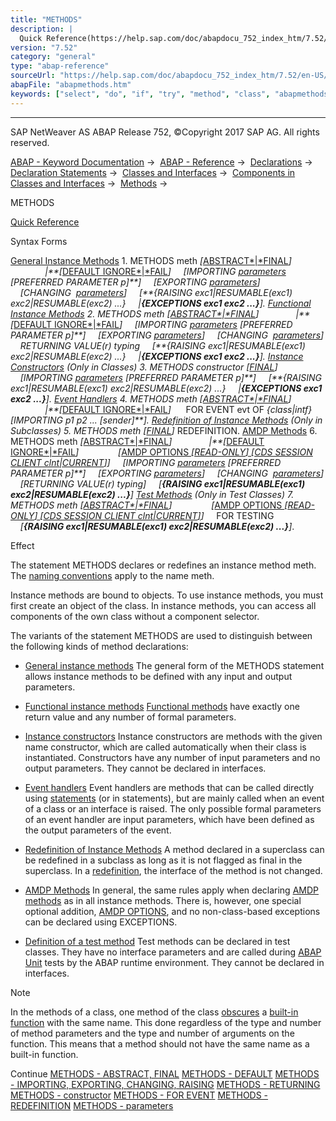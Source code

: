 ```yaml
---
title: "METHODS"
description: |
  Quick Reference(https://help.sap.com/doc/abapdocu_752_index_htm/7.52/en-US/abapmethods_shortref.htm) Syntax Forms General Instance Methods(https://help.sap.com/doc/abapdocu_752_index_htm/7.52/en-US/abapmethods_general.htm) 1. METHODS meth ABSTRACTFINAL(https://help.sap.com/doc/abapdocu
version: "7.52"
category: "general"
type: "abap-reference"
sourceUrl: "https://help.sap.com/doc/abapdocu_752_index_htm/7.52/en-US/abapmethods.htm"
abapFile: "abapmethods.htm"
keywords: ["select", "do", "if", "try", "method", "class", "abapmethods"]
---
```


* * *

SAP NetWeaver AS ABAP Release 752, ©Copyright 2017 SAP AG. All rights reserved.

[ABAP - Keyword Documentation](https://help.sap.com/doc/abapdocu_752_index_htm/7.52/en-US/abenabap.htm) →  [ABAP - Reference](https://help.sap.com/doc/abapdocu_752_index_htm/7.52/en-US/abenabap_reference.htm) →  [Declarations](https://help.sap.com/doc/abapdocu_752_index_htm/7.52/en-US/abendeclarations.htm) →  [Declaration Statements](https://help.sap.com/doc/abapdocu_752_index_htm/7.52/en-US/abenabap_declarations.htm) →  [Classes and Interfaces](https://help.sap.com/doc/abapdocu_752_index_htm/7.52/en-US/abenclasses_and_interfaces.htm) →  [Components in Classes and Interfaces](https://help.sap.com/doc/abapdocu_752_index_htm/7.52/en-US/abenclass_ifac_components.htm) →  [Methods](https://help.sap.com/doc/abapdocu_752_index_htm/7.52/en-US/abenmethods.htm) → 

METHODS

[Quick Reference](https://help.sap.com/doc/abapdocu_752_index_htm/7.52/en-US/abapmethods_shortref.htm)

Syntax Forms

[General Instance Methods](https://help.sap.com/doc/abapdocu_752_index_htm/7.52/en-US/abapmethods_general.htm)
1\. METHODS meth *\[*[ABSTRACT*|*FINAL](https://help.sap.com/doc/abapdocu_752_index_htm/7.52/en-US/abapmethods_abstract_final.htm)*\]*
              *|**\[*[DEFAULT IGNORE*|*FAIL](https://help.sap.com/doc/abapdocu_752_index_htm/7.52/en-US/abapmethods_default.htm)*\]*
    *\[*IMPORTING [parameters](https://help.sap.com/doc/abapdocu_752_index_htm/7.52/en-US/abapmethods_parameters.htm) *\[*PREFERRED PARAMETER p*\]**\]*
    *\[*EXPORTING [parameters](https://help.sap.com/doc/abapdocu_752_index_htm/7.52/en-US/abapmethods_parameters.htm)*\]*
    *\[*CHANGING  [parameters](https://help.sap.com/doc/abapdocu_752_index_htm/7.52/en-US/abapmethods_parameters.htm)*\]*
    *\[**{*RAISING exc1*|*RESUMABLE(exc1) exc2*|*RESUMABLE(exc2) ...*}*
    *|**{*EXCEPTIONS exc1 exc2 ...*}**\]*.
[Functional Instance Methods](https://help.sap.com/doc/abapdocu_752_index_htm/7.52/en-US/abapmethods_functional.htm)
2\. METHODS meth *\[*[ABSTRACT*|*FINAL](https://help.sap.com/doc/abapdocu_752_index_htm/7.52/en-US/abapmethods_abstract_final.htm)*\]*
              *|**\[*[DEFAULT IGNORE*|*FAIL](https://help.sap.com/doc/abapdocu_752_index_htm/7.52/en-US/abapmethods_default.htm)*\]*
    *\[*IMPORTING [parameters](https://help.sap.com/doc/abapdocu_752_index_htm/7.52/en-US/abapmethods_parameters.htm) *\[*PREFERRED PARAMETER p*\]**\]*
    *\[*EXPORTING [parameters](https://help.sap.com/doc/abapdocu_752_index_htm/7.52/en-US/abapmethods_parameters.htm)*\]*
    *\[*CHANGING  [parameters](https://help.sap.com/doc/abapdocu_752_index_htm/7.52/en-US/abapmethods_parameters.htm)*\]*
    RETURNING VALUE(r) typing
    *\[**{*RAISING exc1*|*RESUMABLE(exc1) exc2*|*RESUMABLE(exc2) ...*}*
    *|**{*EXCEPTIONS exc1 exc2 ...*}**\]*.
[Instance Constructors](https://help.sap.com/doc/abapdocu_752_index_htm/7.52/en-US/abapmethods_constructor.htm) (Only in Classes)
3\. METHODS constructor *\[*[FINAL](https://help.sap.com/doc/abapdocu_752_index_htm/7.52/en-US/abapmethods_abstract_final.htm)*\]*
    *\[*IMPORTING [parameters](https://help.sap.com/doc/abapdocu_752_index_htm/7.52/en-US/abapmethods_parameters.htm) *\[*PREFERRED PARAMETER p*\]**\]*
    *\[**{*RAISING exc1*|*RESUMABLE(exc1) exc2*|*RESUMABLE(exc2) ...*}*
    *|**{*EXCEPTIONS exc1 exc2 ...*}**\]*.
[Event Handlers](https://help.sap.com/doc/abapdocu_752_index_htm/7.52/en-US/abapmethods_event_handler.htm)
4\. METHODS meth *\[*[ABSTRACT*|*FINAL](https://help.sap.com/doc/abapdocu_752_index_htm/7.52/en-US/abapmethods_abstract_final.htm)*\]*
              *|**\[*[DEFAULT IGNORE*|*FAIL](https://help.sap.com/doc/abapdocu_752_index_htm/7.52/en-US/abapmethods_default.htm)*\]*
     FOR EVENT evt OF *{*class*|*intf*}*
     *\[*IMPORTING p1 p2 ... *\[*sender*\]**\]*.
[Redefinition of Instance Methods](https://help.sap.com/doc/abapdocu_752_index_htm/7.52/en-US/abapmethods_redefinition.htm) (Only in Subclasses)
5\. METHODS meth *\[*[FINAL](https://help.sap.com/doc/abapdocu_752_index_htm/7.52/en-US/abapmethods_abstract_final.htm)*\]* REDEFINITION.
[AMDP Methods](https://help.sap.com/doc/abapdocu_752_index_htm/7.52/en-US/abenamdp_methods.htm)
6\. METHODS meth *\[*[ABSTRACT*|*FINAL](https://help.sap.com/doc/abapdocu_752_index_htm/7.52/en-US/abapmethods_abstract_final.htm)*\]*
              *|**\[*[DEFAULT IGNORE*|*FAIL](https://help.sap.com/doc/abapdocu_752_index_htm/7.52/en-US/abapmethods_default.htm)*\]*
               *\[*[AMDP OPTIONS *\[*READ-ONLY*\]* *\[*CDS SESSION CLIENT clnt*|*CURRENT*\]*](https://help.sap.com/doc/abapdocu_752_index_htm/7.52/en-US/abapmethods_amdp_options.htm)*\]*
    *\[*IMPORTING [parameters](https://help.sap.com/doc/abapdocu_752_index_htm/7.52/en-US/abapmethods_parameters.htm) *\[*PREFERRED PARAMETER p*\]**\]*
    *\[*EXPORTING [parameters](https://help.sap.com/doc/abapdocu_752_index_htm/7.52/en-US/abapmethods_parameters.htm)*\]*
    *\[*CHANGING  [parameters](https://help.sap.com/doc/abapdocu_752_index_htm/7.52/en-US/abapmethods_parameters.htm)*\]*
    *\[*RETURNING VALUE(r) typing*\]*
    *\[**{*RAISING exc1*|*RESUMABLE(exc1) exc2*|*RESUMABLE(exc2) ...*}**\]*
[Test Methods](https://help.sap.com/doc/abapdocu_752_index_htm/7.52/en-US/abapmethods_testing.htm) (Only in Test Classes)
7\. METHODS meth *\[*[ABSTRACT*|*FINAL](https://help.sap.com/doc/abapdocu_752_index_htm/7.52/en-US/abapmethods_abstract_final.htm)*\]*
               *\[*[AMDP OPTIONS *\[*READ-ONLY*\]* *\[*CDS SESSION CLIENT clnt*|*CURRENT*\]*](https://help.sap.com/doc/abapdocu_752_index_htm/7.52/en-US/abapmethods_amdp_options.htm)*\]*
    FOR TESTING
    *\[**{*RAISING exc1*|*RESUMABLE(exc1) exc2*|*RESUMABLE(exc2) ...*}**\]*.

Effect

The statement METHODS declares or redefines an instance method meth. The [naming conventions](https://help.sap.com/doc/abapdocu_752_index_htm/7.52/en-US/abennaming_conventions.htm) apply to the name meth.

Instance methods are bound to objects. To use instance methods, you must first create an object of the class. In instance methods, you can access all components of the own class without a component selector.

The variants of the statement METHODS are used to distinguish between the following kinds of method declarations:

-   [General instance methods](https://help.sap.com/doc/abapdocu_752_index_htm/7.52/en-US/abapmethods_general.htm)
    The general form of the METHODS statement allows instance methods to be defined with any input and output parameters.
    
-   [Functional instance methods](https://help.sap.com/doc/abapdocu_752_index_htm/7.52/en-US/abapmethods_functional.htm)
    [Functional methods](https://help.sap.com/doc/abapdocu_752_index_htm/7.52/en-US/abenfunctional_method_glosry.htm "Glossary Entry") have exactly one return value and any number of formal parameters.
    
-   [Instance constructors](https://help.sap.com/doc/abapdocu_752_index_htm/7.52/en-US/abapmethods_constructor.htm)
    Instance constructors are methods with the given name constructor, which are called automatically when their class is instantiated. Constructors have any number of input parameters and no output parameters. They cannot be declared in interfaces.
    
-   [Event handlers](https://help.sap.com/doc/abapdocu_752_index_htm/7.52/en-US/abapmethods_event_handler.htm)
    Event handlers are methods that can be called directly using [statements](https://help.sap.com/doc/abapdocu_752_index_htm/7.52/en-US/abenmethod_calls.htm) (or in statements), but are mainly called when an event of a class or an interface is raised. The only possible formal parameters of an event handler are input parameters, which have been defined as the output parameters of the event.
    
-   [Redefinition of Instance Methods](https://help.sap.com/doc/abapdocu_752_index_htm/7.52/en-US/abapmethods_redefinition.htm)
    A method declared in a superclass can be redefined in a subclass as long as it is not flagged as final in the superclass. In a [redefinition](https://help.sap.com/doc/abapdocu_752_index_htm/7.52/en-US/abenredefinition_glosry.htm "Glossary Entry"), the interface of the method is not changed.
    
-   [AMDP Methods](https://help.sap.com/doc/abapdocu_752_index_htm/7.52/en-US/abapmethods_amdp_options.htm)
    In general, the same rules apply when declaring [AMDP methods](https://help.sap.com/doc/abapdocu_752_index_htm/7.52/en-US/abenamdp_method_glosry.htm "Glossary Entry") as in all instance methods. There is, however, one special optional addition, [AMDP OPTIONS](https://help.sap.com/doc/abapdocu_752_index_htm/7.52/en-US/abapmethods_amdp_options.htm), and no non-class-based exceptions can be declared using EXCEPTIONS.
    
-   [Definition of a test method](https://help.sap.com/doc/abapdocu_752_index_htm/7.52/en-US/abapmethods_testing.htm)
    Test methods can be declared in test classes. They have no interface parameters and are called during [ABAP Unit](https://help.sap.com/doc/abapdocu_752_index_htm/7.52/en-US/abenabap_unit_glosry.htm "Glossary Entry") tests by the ABAP runtime environment. They cannot be declared in interfaces.
    

Note

In the methods of a class, one method of the class [obscures](https://help.sap.com/doc/abapdocu_752_index_htm/7.52/en-US/abenbuilt_in_functions_syntax.htm) a [built-in function](https://help.sap.com/doc/abapdocu_752_index_htm/7.52/en-US/abenpredefined_function_glosry.htm "Glossary Entry") with the same name. This done regardless of the type and number of method parameters and the type and number of arguments on the function. This means that a method should not have the same name as a built-in function.

Continue
[METHODS - ABSTRACT, FINAL](https://help.sap.com/doc/abapdocu_752_index_htm/7.52/en-US/abapmethods_abstract_final.htm)
[METHODS - DEFAULT](https://help.sap.com/doc/abapdocu_752_index_htm/7.52/en-US/abapmethods_default.htm)
[METHODS - IMPORTING, EXPORTING, CHANGING, RAISING](https://help.sap.com/doc/abapdocu_752_index_htm/7.52/en-US/abapmethods_general.htm)
[METHODS - RETURNING](https://help.sap.com/doc/abapdocu_752_index_htm/7.52/en-US/abapmethods_functional.htm)
[METHODS - constructor](https://help.sap.com/doc/abapdocu_752_index_htm/7.52/en-US/abapmethods_constructor.htm)
[METHODS - FOR EVENT](https://help.sap.com/doc/abapdocu_752_index_htm/7.52/en-US/abapmethods_event_handler.htm)
[METHODS - REDEFINITION](https://help.sap.com/doc/abapdocu_752_index_htm/7.52/en-US/abapmethods_redefinition.htm)
[METHODS - parameters](https://help.sap.com/doc/abapdocu_752_index_htm/7.52/en-US/abapmethods_parameters.htm)